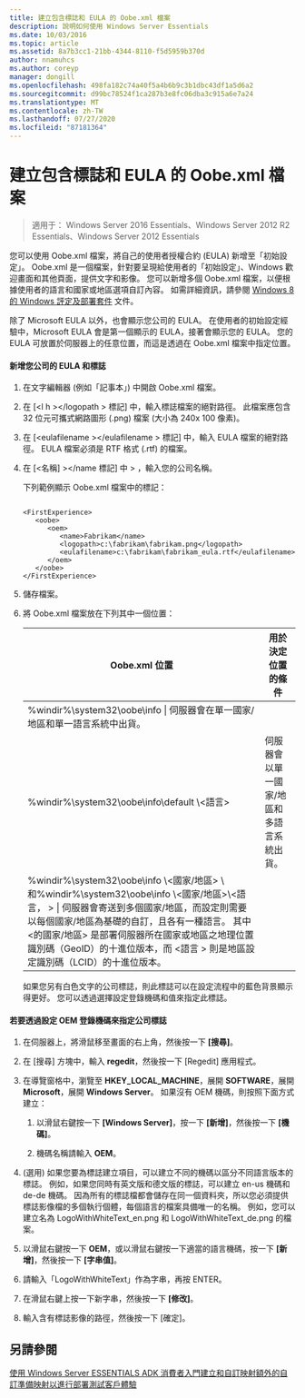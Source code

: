 ```yaml
---
title: 建立包含標誌和 EULA 的 Oobe.xml 檔案
description: 說明如何使用 Windows Server Essentials
ms.date: 10/03/2016
ms.topic: article
ms.assetid: 8a7b3cc1-21bb-4344-8110-f5d5959b370d
author: nnamuhcs
ms.author: coreyp
manager: dongill
ms.openlocfilehash: 498fa182c74a40f5a4b6b9c3b1dbc43df1a5d6a2
ms.sourcegitcommit: d99bc78524f1ca287b3e8fc06dba3c915a6e7a24
ms.translationtype: MT
ms.contentlocale: zh-TW
ms.lasthandoff: 07/27/2020
ms.locfileid: "87181364"
---
```

# <a name="create-the-oobexml-file-including-logo-and-eula"></a>建立包含標誌和 EULA 的 Oobe.xml 檔案

>適用于： Windows Server 2016 Essentials、Windows Server 2012 R2 Essentials、Windows Server 2012 Essentials

您可以使用 Oobe.xml 檔案，將自己的使用者授權合約 (EULA) 新增至「初始設定」。 Oobe.xml 是一個檔案，針對要呈現給使用者的「初始設定」、Windows 歡迎畫面和其他頁面，提供文字和影像。 您可以新增多個 Oobe.xml 檔案，以便根據使用者的語言和國家或地區選項自訂內容。 如需詳細資訊，請參閱 [Windows 8 的 Windows 評定及部署套件](https://go.microsoft.com/fwlink/?LinkId=248694) 文件。

 除了 Microsoft EULA 以外，也會顯示您公司的 EULA。 在使用者的初始設定經驗中，Microsoft EULA 會是第一個顯示的 EULA，接著會顯示您的 EULA。 您的 EULA 可放置於伺服器上的任意位置，而這是透過在 Oobe.xml 檔案中指定位置。

#### <a name="to-add-your-company-eula-and-logo"></a>新增您公司的 EULA 和標誌

1. 在文字編輯器 (例如「記事本」) 中開啟 Oobe.xml 檔案。

2. 在 [<l h \></logopath \> 標記] 中，輸入標誌檔案的絕對路徑。 此檔案應包含 32 位元可攜式網路圖形 (.png) 檔案 (大小為 240x 100 像素)。

3. 在 [<eulafilename \></eulafilename \> 標記] 中，輸入 EULA 檔案的絕對路徑。 EULA 檔案必須是 RTF 格式 (.rtf) 的檔案。

4. 在 [<名稱] \></name 標記] 中 \> ，輸入您的公司名稱。

    下列範例顯示 Oobe.xml 檔案中的標記：

   ```

   <FirstExperience>
      <oobe>
         <oem>
            <name>Fabrikam</name>
            <logopath>c:\fabrikam\fabrikam.png</logopath>
            <eulafilename>c:\fabrikam\fabrikam_eula.rtf</eulafilename>
         </oem>
      </oobe>
   </FirstExperience>

   ```

5. 儲存檔案。

6. 將 Oobe.xml 檔案放在下列其中一個位置：

   |Oobe.xml 位置|用於決定位置的條件|
   |-----------------------|----------------------------------------|
   |%windir%\system32\oobe\info \| 伺服器會在單一國家/地區和單一語言系統中出貨。|
   |%windir%\system32\oobe\info\default \\<語言\>|伺服器會以單一國家/地區和多語言系統出貨。|
   |%windir%\system32\oobe\info \\<國家/地區> \ 和%windir%\system32\oobe\info \\<國家/地區>\\<語言， \> \| 伺服器會寄送到多個國家/地區，而設定則需要以每個國家/地區為基礎的自訂，且各有一種語言。 其中 <的國家/地區> 是部署伺服器所在國家或地區之地理位置識別碼（GeoID）的十進位版本，而 <語言 \> 則是地區設定識別碼（LCID）的十進位版本。|

   如果您另有白色文字的公司標誌，則此標誌可以在設定流程中的藍色背景顯示得更好。  您可以透過選擇設定登錄機碼和值來指定此標誌。

#### <a name="to-specify-a-company-logo-by-setting-the-oem-registry-key"></a>若要透過設定 OEM 登錄機碼來指定公司標誌

1.  在伺服器上，將滑鼠移至畫面的右上角，然後按一下 **[搜尋]**。

2.  在 [搜尋] 方塊中，輸入 **regedit**，然後按一下 [Regedit] 應用程式。

3.  在導覽窗格中，瀏覽至 **HKEY_LOCAL_MACHINE**，展開 **SOFTWARE**，展開 **Microsoft**，展開 **Windows Server**。 如果沒有 OEM 機碼，則按照下面方式建立：

    1.  以滑鼠右鍵按一下 **[Windows Server]**，按一下 **[新增]**，然後按一下 **[機碼]**。

    2.  機碼名稱請輸入 **OEM**。

4.  (選用) 如果您要為標誌建立項目，可以建立不同的機碼以區分不同語言版本的標誌。 例如，如果您同時有英文版和德文版的標誌，可以建立 en-us 機碼和 de-de 機碼。 因為所有的標誌檔都會儲存在同一個資料夾，所以您必須提供標誌影像檔的多個執行個體，每個語言的檔案具備唯一的名稱。 例如，您可以建立名為 LogoWithWhiteText_en.png 和 LogoWithWhiteText_de.png 的檔案。

5.  以滑鼠右鍵按一下 **OEM**，或以滑鼠右鍵按一下適當的語言機碼，按一下 **[新增]**，然後按一下 **[字串值]**。

6.  請輸入「LogoWithWhiteText」作為字串，再按 ENTER。

7.  在滑鼠右鍵上按一下新字串，然後按一下 **[修改]**。

8.  輸入含有標誌影像的路徑，然後按一下 [確定]。

## <a name="see-also"></a>另請參閱
 [使用 Windows Server ESSENTIALS ADK 消費者入門](Getting-Started-with-the-Windows-Server-Essentials-ADK.md)[建立和自訂映射額外的](Creating-and-Customizing-the-Image.md)[自訂](Additional-Customizations.md)[準備映射以進行部署](Preparing-the-Image-for-Deployment.md)[測試客戶體驗](Testing-the-Customer-Experience.md)